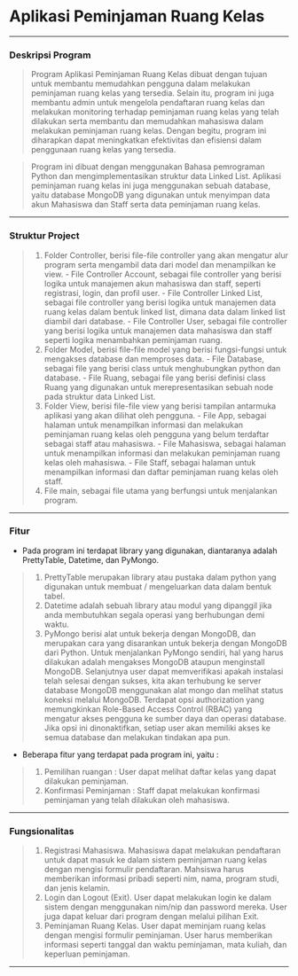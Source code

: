 # Aplikasi Peminjaman Ruang Kelas
--------------------------------------------------------------------------------------
### Deskripsi Program
> Program Aplikasi Peminjaman Ruang Kelas dibuat dengan tujuan untuk membantu memudahkan pengguna dalam melakukan peminjaman ruang kelas yang tersedia. Selain itu, program ini juga membantu admin untuk mengelola pendaftaran ruang kelas dan melakukan monitoring terhadap peminjaman ruang kelas yang telah dilakukan serta membantu dan memudahkan mahasiswa dalam melakukan peminjaman ruang kelas. Dengan begitu, program ini diharapkan dapat meningkatkan efektivitas dan efisiensi dalam penggunaan ruang kelas yang tersedia.

> Program ini dibuat dengan menggunakan Bahasa pemrograman Python dan mengimplementasikan struktur data Linked List. Aplikasi peminjaman ruang kelas ini juga menggunakan sebuah database, yaitu database MongoDB yang digunakan untuk menyimpan data akun Mahasiswa dan Staff serta data peminjaman ruang kelas.
--------------------------------------

### Struktur Project
> 1. Folder Controller, berisi file-file controller yang akan mengatur alur program serta mengambil data dari model dan menampilkan ke view.
        - File Controller Account, sebagai file controller yang berisi logika untuk manajemen akun mahasiswa dan staff, seperti registrasi, login, dan profil user.
        - File Controller Linked List, sebagai file controller yang berisi logika untuk manajemen data ruang kelas dalam bentuk linked list, dimana data dalam linked list diambil dari database.
        - File Controller User, sebagai file controller yang berisi logika untuk manajemen data mahasiswa dan staff seperti logika menambahkan peminjaman ruang.
> 2. Folder Model, berisi file-file model yang berisi fungsi-fungsi untuk mengakses database dan memproses data.
        - File Database, sebagai file yang berisi class untuk menghubungkan python dan database.
        - File Ruang, sebagai file yang berisi definisi class Ruang yang digunakan untuk merepresentasikan sebuah node pada struktur data Linked List.
> 3. Folder View, berisi file-file view yang berisi tampilan antarmuka aplikasi yang akan dilihat oleh pengguna.
        - File App, sebagai halaman untuk menampilkan informasi dan melakukan peminjaman ruang kelas oleh pengguna yang belum terdaftar sebagai staff atau mahasiswa.
        - File Mahasiswa, sebagai halaman untuk menampilkan informasi dan melakukan peminjaman ruang kelas oleh mahasiswa.
        - File Staff, sebagai halaman untuk menampilkan informasi dan daftar peminjaman ruang kelas oleh staff.
> 4. File main, sebagai file utama yang berfungsi untuk menjalankan program.
--------------------------------------

### Fitur
- Pada program ini terdapat library yang digunakan, diantaranya adalah PrettyTable, Datetime, dan PyMongo.
>  1. PrettyTable merupakan library atau pustaka dalam python yang digunakan untuk membuat / mengeluarkan data dalam bentuk tabel.
>  2. Datetime adalah sebuah library atau modul yang dipanggil jika anda membutuhkan segala operasi yang berhubungan demi waktu.
>  3. PyMongo berisi alat untuk bekerja dengan MongoDB, dan merupakan cara yang disarankan untuk bekerja dengan MongoDB dari Python.
     Untuk menjalankan PyMongo sendiri, hal yang harus dilakukan adalah mengakses MongoDB ataupun menginstall MongoDB. 
     Selanjutnya user dapat memverifikasi apakah instalasi telah selesai dengan sukses, kita akan terhubung ke server database MongoDB menggunakan alat mongo dan melihat status koneksi melalui MongoDB. 
     Terdapat opsi authorization yang memungkinkan Role-Based Access Control (RBAC) yang mengatur akses pengguna ke sumber daya dan operasi database. 
     Jika opsi ini dinonaktifkan, setiap user akan memiliki akses ke semua database dan melakukan tindakan apa pun.

- Beberapa fitur yang terdapat pada program ini, yaitu :
> 1. Pemilihan ruangan : User dapat melihat daftar kelas yang dapat dilakukan peminjaman.
> 2. Konfirmasi Peminjaman : Staff dapat melakukan konfirmasi peminjaman yang telah dilakukan oleh mahasiswa. 
--------------------------------------

### Fungsionalitas
>  1. Registrasi Mahasiswa. Mahasiswa dapat melakukan pendaftaran untuk dapat masuk ke dalam sistem peminjaman ruang kelas dengan mengisi formulir pendaftaran. Mahsiswa harus memberikan informasi pribadi seperti nim, nama, program studi, dan jenis kelamin.
>  2. Login dan Logout (Exit). User dapat melakukan login ke dalam sistem dengan menggunakan nim/nip dan password mereka. User juga dapat keluar dari program dengan melalui pilihan Exit.
>  3. Peminjaman Ruang Kelas. User dapat meminjam ruang kelas dengan mengisi formulir peminjaman. User harus memberikan informasi seperti tanggal dan waktu peminjaman, mata kuliah, dan keperluan peminjaman.
     
--------------------------------------

